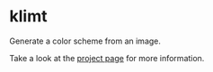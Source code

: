 klimt
=====

Generate a color scheme from an image.

Take a look at the [project page](http://jordan.matelsky.com/sketch/klimt/) for more information.
